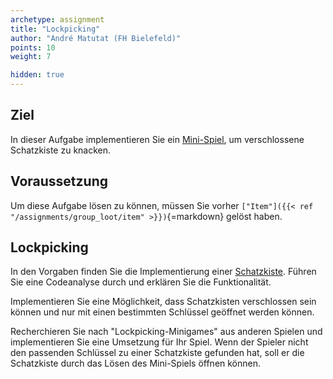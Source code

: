 ```yaml
---
archetype: assignment
title: "Lockpicking"
author: "André Matutat (FH Bielefeld)"
points: 10
weight: 7

hidden: true
---
```


## Ziel

In dieser Aufgabe implementieren Sie ein
[Mini-Spiel](https://de.wikipedia.org/wiki/Minispiel), um verschlossene Schatzkiste zu
knacken.

## Voraussetzung

Um diese Aufgabe lösen zu können, müssen Sie vorher
`["Item"]({{< ref "/assignments/group_loot/item" >}})`{=markdown} gelöst haben.

## Lockpicking

In den Vorgaben finden Sie die Implementierung einer
[Schatzkiste](https://github.com/Programmiermethoden/Dungeon/blob/master/game/src/ecs/entities/Chest.java).
Führen Sie eine Codeanalyse durch und erklären Sie die Funktionalität.

Implementieren Sie eine Möglichkeit, dass Schatzkisten verschlossen sein können und nur mit
einen bestimmten Schlüssel geöffnet werden können.

Recherchieren Sie nach "Lockpicking-Minigames" aus anderen Spielen und implementieren Sie
eine Umsetzung für Ihr Spiel. Wenn der Spieler nicht den passenden Schlüssel zu einer
Schatzkiste gefunden hat, soll er die Schatzkiste durch das Lösen des Mini-Spiels öffnen
können.
